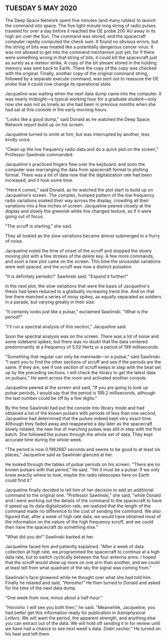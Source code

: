 ## TUESDAY 5 MAY 2020
The Deep Space Network spent five minutes (and many rubles) to launch the command into space. The five light-minute long string of radio pulses traveled for over a day before it reached the OE probe 200 AU away in its high arc over the Sun. The command was stored, and the spacecraft computer rapidly computed the check sum. It found no obvious errors, but the string of bits was treated like a potentially dangerous cancer virus. It was not allowed to get into the command mechanism just yet, for if there were something wrong in that string of bits, it could kill the spacecraft just as surely as a meteor strike. A copy of the bit stream stored in the holding memory was sent back to Earth. There the copy of the copy was checked with the original. Finally, another copy of the original command string, followed by a separate execute command, was sent out to reassure the OE probe that it could now change its operational state.

Jacqueline was waiting when the next data dump came into the computer. It was nearly midnight&mdash;a typical working hour for a graduate student&mdash;only now she was not as lonely as she had been in previous months when she had sat at this console in the early morning hours.

"Looks like a good dump," said Donald as he watched the Deep Space Network report build up on his screen.

Jacqueline turned to smile at him, but was interrupted by another, less kindly voice.

"Clean up the low frequency radio data and do a quick plot on the screen," Professor Sawlinski commanded.

Jacqueline's practiced fingers flew over the keyboard, and soon the computer was rearranging the data from spacecraft format to plotting format. There was a lot of data now that the digitalization rate had been increased, and it took some time.

"Here it comes," said Donald, as he watched the plot start to build up on Jacqueline's screen. The complex, humped pattern of the low frequency radio variations snaked their way across the display, crowding all their variations into a few inches of screen. Jacqueline peered closely at the display and slowly the greenish white line changed texture, as if it were going out of focus.

"The scruff is starting," she said.

They all looked as the slow variations became almost submerged in a flurry of noise.

Jacqueline noted the time of onset of the scruff and stopped the slowly moving plot with a few strokes of the _delete_ key. A few more commands, and soon a new plot came on the screen. This time the sinusoidal variations were well spaced, and the scruff was now a distinct pulsation.

"It is definitely periodic!" Sawlinski said. "Expand it further!"

In the next plot, the slow variations that were the basis of Jacqueline's thesis had been reduced to a gradually increasing trend line. And on that line there marched a series of noisy spikes, as equally separated as soldiers in a parade, but varying greatly in their size.

"It certainly looks just like a pulsar," exclaimed Sawlinski. "What is the period?"

"I'll run a spectral analysis of this section," Jacqueline said.

Soon the spectral analysis was on the screen. There was a lot of noise and some sideband spikes, but there was no doubt that the data centered predominantly at a frequency of 5.02 Hertz or a period of 199 milliseconds.

"Something that regular can only be manmade&mdash;or a pulsar," said Sawlinski. "I want you to find the other sections of scruff and see if the periods are the same. If they are, see if one section of scruff keeps in step with the beat set up by the preceding sections. I will check the library to get the latest data on pulsars." He went across the room and activated another console.

Jacqueline peered at the screen and said, "If you are going to look up pulsar periods, I would say that the period is 199.2 milliseconds, although the last number could be off by a few digits."

By the time Sawlinski had put the console into library mode and had obtained a list of the known pulsars with periods of less than one second, Jacqueline had determined that the pulses indeed kept very exact time. Although they faded away and reappeared a day later as the spacecraft slowly rotated, the new line of marching pulses was still in step with the first batch. She followed the pulses through the whole set of data. They kept accurate time during the whole week.

"The period is now 0.1992687 seconds and seems to be good to at least six places," Jacqueline said as Sawlinski glanced at her.

He looked through the tables of pulsar periods on his screen. "There are no known pulsars with that period," he said. "Yet it must be a pulsar. If we only knew exactly where to look, maybe the radio telescopes here on Earth could find it."

Jacqueline finally decided to tell him of her decision to add an additional command to the original one. "Professor Sawlinski," she said, "while Donald and I were working out the details of the command to the spacecraft to have it speed up its data digitalization rate, we realized that the length of the command made no difference to the cost of sending the command. We also figured that, after a week of high rate data, we would have obtained most of the information on the nature of the high frequency scruff, and we could then have the spacecraft do something else."

"What did you do!" Sawlinski barked at her.

Jacqueline faced him and patiently explained. "After a week of data collection at high rate, we programmed the spacecraft to continue at a high data rate, but to switch cyclically between the four antenna arms. I hoped that the scruff would show up more on one arm than another, and we could at least tell from what quadrant of the sky the signal was coming from."

Sawlinski's face glowered while he thought over what she had told him. Finally he relaxed and said, _"Horosho!"_ He then turned to Donald and asked for the time of the next data dump.

"One week from now, minus about a half-hour."

_"Horosho._ I will see you both then," he said. "Meanwhile, Jacqueline, you had better get this information ready for publication in _Astrophysical Letters._ We will want the period, the apparent strength, and anything else you can extract out of the data. We will hold off sending it in for review until we have had a chance to see next week's data. _Dobri vecher."_ He turned on his heel and left them.